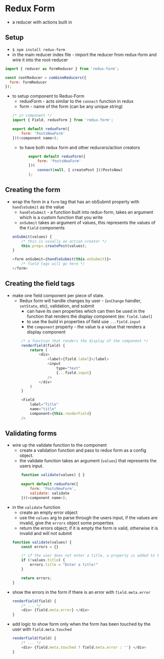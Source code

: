 # Redux Form 

- a reducer with actions built in

## Setup
- `$ npm install redux-form`
- in the main reducer index file - import the reducer from redux-form and wire it into the root-reducer
```javascript
import { reducer as formReducer } from 'redux-form';

const rootReducer = combineReducers({
  form: formReducer
});
```


- to setup component to Redux-Form 
    - reduxForm - acts similar to the `connect` function in redux 
    - form - name of the form (can be any unique string)
    ```javascript
    /* in component */
    import { Field, reduxForm } from 'redux-form';

    export default reduxForm({
        form: 'PostsNewForm' 
    })(<component name>);
    ```
    - to have both redux form and other reducers/action creators 
        ```javascript
            export default reduxForm({
                form: 'PostsNewForm'
            })(
                connect(null, { createPost })(PostsNew)
            );
        ```
## Creating the form 
- wrap the form in a `form` tag that has an obSubmit property with `handleSubmit` as the value
    - `handleSubmit` - a function built into redux-form, takes an argument which is a custom function that you write 
    - `onSubmit` takes an argument of values, this represents the values of the `Field` components
    ```javascript
    onSubmit(values) {        
        /* this is usually an action creator */
        this.props.createPost(values);
    }

    <form onSubmit={handleSubmit(this.onSubmit)}>
        /* field tags will go here */
    </form>
    ```

## Creating the field tags 
- make one field component per piece of state.  
    - Redux form will handle changes by user - (`onChange` handler, `setState`, etc), validation, and submit 
        - can have its own properties which can then be used in the function that renders the display component (ex: `field.label`)
        - to use the build in properties of field use `...field.input` 
        - the `component` property - the value is a value that renders a display component 
    ```javascript
        /* a function that renders the display of the component */
        renderField(field) {
            return (
                <div>
                    <label>{field.label}</label>
                    <input 
                        type="text"
                        {...field.input}
                    />
                </div>
            )
        }

        <Field 
            label="Title"
            name="title"
            component={this.renderField}
        />
    ```

## Validating forms 
- wire up the validate function to the component 
    - create a validation function and pass to redux form as a config object. 
    - the validate function takes an argument (`values`) that represents the users input. 
    ```javascript
        function validate(values) { }
        
        export default reduxForm({
            form: 'PostsNewForm',
            validate: validate
        })(<component name>);
    ```
- in the `validate` function 
    - create an empty error object 
    - use the `values` arg to parse through the users input, if the values are invalid, give the `errors` object some properties
    - return the errors object; if it is empty the form is valid, otherwise it is invalid and will not submit 
    ```javascript
    function validate(values) {
        const errors = {}

        /* if the user does not enter a title, a property is added to the error object */
        if (!values.title) {
            errors.title = "Enter a title!"
        }

        return errors;
    }
    ```
- show the errors in the form if there is an error with `field.meta.error`
    ```javascript 
    renderField(field) {
        /* ... */
        <div> {field.meta.error} </div>
    }
    ```
- add logic to show form only when the form has been touched by the user with `field.meta.touched`
    ```javascript 
    renderField(field) {
        /* ... */
        <div> {field.meta.touched ? field.meta.error : ''} </div>
    }
    ```
